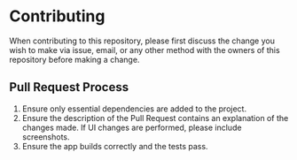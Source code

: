 # Contributing

When contributing to this repository, please first discuss the change you wish to make via issue,
email, or any other method with the owners of this repository before making a change.

## Pull Request Process

1. Ensure only essential dependencies are added to the project.
2. Ensure the description of the Pull Request contains an explanation of the changes made. If UI changes are performed, please include screenshots.
3. Ensure the app builds correctly and the tests pass.
